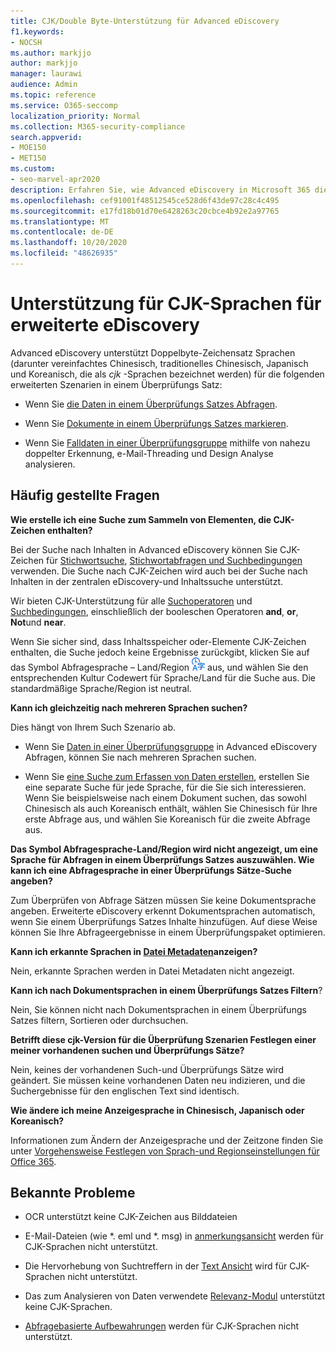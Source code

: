 ```yaml
---
title: CJK/Double Byte-Unterstützung für Advanced eDiscovery
f1.keywords:
- NOCSH
ms.author: markjjo
author: markjjo
manager: laurawi
audience: Admin
ms.topic: reference
ms.service: O365-seccomp
localization_priority: Normal
ms.collection: M365-security-compliance
search.appverid:
- MOE150
- MET150
ms.custom:
- seo-marvel-apr2020
description: Erfahren Sie, wie Advanced eDiscovery in Microsoft 365 die Sprachen Chinesisch, Japanisch und Koreanisch (CJK) unterstützt, die einen Doppelbyte-Zeichensatz verwenden.
ms.openlocfilehash: cef91001f48512545ce528d6f43de97c28c4c495
ms.sourcegitcommit: e17fd18b01d70e6428263c20cbce4b92e2a97765
ms.translationtype: MT
ms.contentlocale: de-DE
ms.lasthandoff: 10/20/2020
ms.locfileid: "48626935"
---
```

# <a name="cjk-language-support-for-advanced-ediscovery"></a>Unterstützung für CJK-Sprachen für erweiterte eDiscovery

Advanced eDiscovery unterstützt Doppelbyte-Zeichensatz Sprachen (darunter vereinfachtes Chinesisch, traditionelles Chinesisch, Japanisch und Koreanisch, die als *cjk* -Sprachen bezeichnet werden) für die folgenden erweiterten Szenarien in einem Überprüfungs Satz:

- Wenn Sie [die Daten in einem Überprüfungs Satzes Abfragen](review-set-search.md).

- Wenn Sie [Dokumente in einem Überprüfungs Satzes markieren](tagging-documents.md).

- Wenn Sie [Falldaten in einer Überprüfungsgruppe](analyzing-data-in-review-set.md) mithilfe von nahezu doppelter Erkennung, e-Mail-Threading und Design Analyse analysieren.

## <a name="frequently-asked-questions"></a>Häufig gestellte Fragen

**Wie erstelle ich eine Suche zum Sammeln von Elementen, die CJK-Zeichen enthalten?**

Bei der Suche nach Inhalten in Advanced eDiscovery können Sie CJK-Zeichen für [Stichwortsuche](building-search-queries.md#keyword-searches), [Stichwortabfragen und Suchbedingungen](keyword-queries-and-search-conditions.md) verwenden. Die Suche nach CJK-Zeichen wird auch bei der Suche nach Inhalten in der zentralen eDiscovery-und Inhaltssuche unterstützt.

Wir bieten CJK-Unterstützung für alle [Suchoperatoren](keyword-queries-and-search-conditions.md#search-operators) und [Suchbedingungen](keyword-queries-and-search-conditions.md#search-conditions), einschließlich der booleschen Operatoren **and**, **or**, **Not**und **near**.

Wenn Sie sicher sind, dass Inhaltsspeicher oder-Elemente CJK-Zeichen enthalten, die Suche jedoch keine Ergebnisse zurückgibt, klicken Sie auf das Symbol Abfragesprache – Land/Region ![Abfragesprache – Land/Region-Symbol in der Inhaltssuche](../media/8d4b60c8-e1f1-40f9-88ae-ee2a7eca0886.png) aus, und wählen Sie den entsprechenden Kultur Codewert für Sprache/Land für die Suche aus. Die standardmäßige Sprache/Region ist neutral.

**Kann ich gleichzeitig nach mehreren Sprachen suchen?**

Dies hängt von Ihrem Such Szenario ab.

- Wenn Sie [Daten in einer Überprüfungsgruppe](review-set-search.md) in Advanced eDiscovery Abfragen, können Sie nach mehreren Sprachen suchen.

- Wenn Sie [eine Suche zum Erfassen von Daten erstellen](create-search-to-collect-data.md), erstellen Sie eine separate Suche für jede Sprache, für die Sie sich interessieren. Wenn Sie beispielsweise nach einem Dokument suchen, das sowohl Chinesisch als auch Koreanisch enthält, wählen Sie Chinesisch für Ihre erste Abfrage aus, und wählen Sie Koreanisch für die zweite Abfrage aus.

**Das Symbol Abfragesprache-Land/Region wird nicht angezeigt, um eine Sprache für Abfragen in einem Überprüfungs Satzes auszuwählen. Wie kann ich eine Abfragesprache in einer Überprüfungs Sätze-Suche angeben?**

Zum Überprüfen von Abfrage Sätzen müssen Sie keine Dokumentsprache angeben. Erweiterte eDiscovery erkennt Dokumentsprachen automatisch, wenn Sie einem Überprüfungs Satzes Inhalte hinzufügen. Auf diese Weise können Sie Ihre Abfrageergebnisse in einem Überprüfungspaket optimieren.

**Kann ich erkannte Sprachen in [Datei Metadaten](view-documents-in-review-set.md#file-metadata)anzeigen?**

Nein, erkannte Sprachen werden in Datei Metadaten nicht angezeigt.

**Kann ich nach Dokumentsprachen in einem Überprüfungs Satzes Filtern**?

Nein, Sie können nicht nach Dokumentsprachen in einem Überprüfungs Satzes filtern, Sortieren oder durchsuchen.

**Betrifft diese cjk-Version für die Überprüfung Szenarien Festlegen einer meiner vorhandenen suchen und Überprüfungs Sätze?**

Nein, keines der vorhandenen Such-und Überprüfungs Sätze wird geändert. Sie müssen keine vorhandenen Daten neu indizieren, und die Suchergebnisse für den englischen Text sind identisch.

**Wie ändere ich meine Anzeigesprache in Chinesisch, Japanisch oder Koreanisch?**

Informationen zum Ändern der Anzeigesprache und der Zeitzone finden Sie unter [Vorgehensweise Festlegen von Sprach-und Regionseinstellungen für Office 365](https://docs.microsoft.com/office365/troubleshoot/access-management/set-language-and-region).

## <a name="known-issues"></a>Bekannte Probleme

- OCR unterstützt keine CJK-Zeichen aus Bilddateien

- E-Mail-Dateien (wie *. eml und *. msg) in [anmerkungsansicht](view-documents-in-review-set.md#annotate-view) werden für CJK-Sprachen nicht unterstützt.

- Die Hervorhebung von Suchtreffern in der [Text Ansicht](view-documents-in-review-set.md#text-view) wird für CJK-Sprachen nicht unterstützt.

- Das zum Analysieren von Daten verwendete [Relevanz-Modul](using-relevance.md) unterstützt keine CJK-Sprachen.

- [Abfragebasierte Aufbewahrungen](managing-holds.md#manage-non-custodial-holds) werden für CJK-Sprachen nicht unterstützt. 
